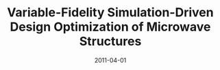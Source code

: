 ---
title: "Variable-Fidelity Simulation-Driven Design Optimization of Microwave Structures"
date: "2011-04-01"
authors: ["S. Koziel", "S. Ogurtsov", "L. Leifsson"]
publication_types: ["2"]
publication: "*International Journal of Mathematical Modeling and Numerical Optimization*"
doi: "10.1504/IJMMNO.2012.044714"
---